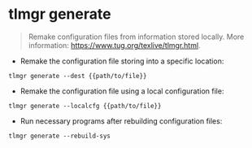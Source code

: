 # tlmgr generate

> Remake configuration files from information stored locally.
> More information: <https://www.tug.org/texlive/tlmgr.html>.

- Remake the configuration file storing into a specific location:

`tlmgr generate --dest {{path/to/file}}`

- Remake the configuration file using a local configuration file:

`tlmgr generate --localcfg {{path/to/file}}`

- Run necessary programs after rebuilding configuration files:

`tlmgr generate --rebuild-sys`
